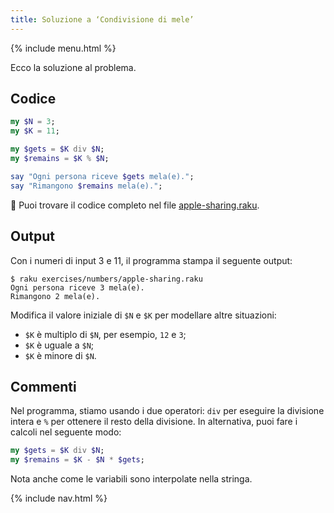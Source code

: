```yaml
---
title: Soluzione a ‘Condivisione di mele’
---
```


{% include menu.html %}

Ecco la soluzione al problema.

## Codice

```raku
my $N = 3;
my $K = 11;

my $gets = $K div $N;
my $remains = $K % $N;

say "Ogni persona riceve $gets mela(e).";
say "Rimangono $remains mela(e).";
```

🦋 Puoi trovare il codice completo nel file [apple-sharing.raku](https://github.com/ash/raku-course/blob/master/exercises/numbers/apple-sharing.raku).

## Output

Con i numeri di input 3 e 11, il programma stampa il seguente output:

```console
$ raku exercises/numbers/apple-sharing.raku
Ogni persona riceve 3 mela(e).
Rimangono 2 mela(e).
```

Modifica il valore iniziale di `$N` e `$K` per modellare altre situazioni:

* `$K` è multiplo di `$N`, per esempio, `12` e `3`;
* `$K` è uguale a `$N`;
* `$K` è minore di `$N`.

## Commenti

Nel programma, stiamo usando i due operatori: `div` per eseguire la divisione intera e `%` per ottenere il resto della divisione. In alternativa, puoi fare i calcoli nel seguente modo:

```raku
my $gets = $K div $N;
my $remains = $K - $N * $gets;
```

Nota anche come le variabili sono interpolate nella stringa.

{% include nav.html %}
